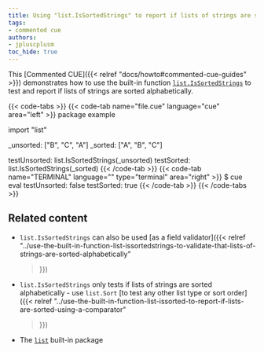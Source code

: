 ```yaml
---
title: Using "list.IsSortedStrings" to report if lists of strings are sorted
tags:
- commented cue
authors:
- jpluscplusm
toc_hide: true
---
```


This [Commented CUE]({{< relref "docs/howto#commented-cue-guides" >}})
demonstrates how to use the built-in function
[`list.IsSortedStrings`](https://pkg.go.dev/cuelang.org/go/pkg/list#IsSortedStrings)
to test and report if lists of strings are sorted alphabetically.

{{< code-tabs >}}
{{< code-tab name="file.cue" language="cue"  area="left" >}}
package example

import "list"

_unsorted: ["B", "C", "A"]
_sorted: ["A", "B", "C"]

testUnsorted: list.IsSortedStrings(_unsorted)
testSorted:   list.IsSortedStrings(_sorted)
{{< /code-tab >}}
{{< code-tab name="TERMINAL" language="" type="terminal" area="right" >}}
$ cue eval
testUnsorted: false
testSorted:   true
{{< /code-tab >}}
{{< /code-tabs >}}

## Related content

- `list.IsSortedStrings` can also be used
  [as a field validator]({{< relref
    "../use-the-built-in-function-list-issortedstrings-to-validate-that-lists-of-strings-are-sorted-alphabetically"
  >}})
- `list.IsSortedStrings` only tests if lists of strings are sorted
  alphabetically - use `list.Sort`
  [to test any other list type or sort order]({{< relref
    "../use-the-built-in-function-list-issorted-to-report-if-lists-are-sorted-using-a-comparator"
  >}})
- The [`list`](https://pkg.go.dev/cuelang.org/go/pkg/list) built-in package
